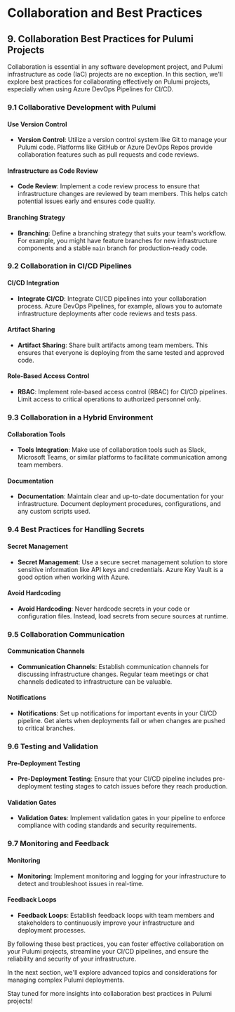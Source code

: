 # Collaboration and Best Practices

## 9. Collaboration Best Practices for Pulumi Projects

Collaboration is essential in any software development project, and Pulumi infrastructure as code (IaC) projects are no exception. In this section, we'll explore best practices for collaborating effectively on Pulumi projects, especially when using Azure DevOps Pipelines for CI/CD.

### 9.1 Collaborative Development with Pulumi

#### Use Version Control

- **Version Control**: Utilize a version control system like Git to manage your Pulumi code. Platforms like GitHub or Azure DevOps Repos provide collaboration features such as pull requests and code reviews.

#### Infrastructure as Code Review

- **Code Review**: Implement a code review process to ensure that infrastructure changes are reviewed by team members. This helps catch potential issues early and ensures code quality.

#### Branching Strategy

- **Branching**: Define a branching strategy that suits your team's workflow. For example, you might have feature branches for new infrastructure components and a stable `main` branch for production-ready code.

### 9.2 Collaboration in CI/CD Pipelines

#### CI/CD Integration

- **Integrate CI/CD**: Integrate CI/CD pipelines into your collaboration process. Azure DevOps Pipelines, for example, allows you to automate infrastructure deployments after code reviews and tests pass.

#### Artifact Sharing

- **Artifact Sharing**: Share built artifacts among team members. This ensures that everyone is deploying from the same tested and approved code.

#### Role-Based Access Control

- **RBAC**: Implement role-based access control (RBAC) for CI/CD pipelines. Limit access to critical operations to authorized personnel only.

### 9.3 Collaboration in a Hybrid Environment

#### Collaboration Tools

- **Tools Integration**: Make use of collaboration tools such as Slack, Microsoft Teams, or similar platforms to facilitate communication among team members.

#### Documentation

- **Documentation**: Maintain clear and up-to-date documentation for your infrastructure. Document deployment procedures, configurations, and any custom scripts used.

### 9.4 Best Practices for Handling Secrets

#### Secret Management

- **Secret Management**: Use a secure secret management solution to store sensitive information like API keys and credentials. Azure Key Vault is a good option when working with Azure.

#### Avoid Hardcoding

- **Avoid Hardcoding**: Never hardcode secrets in your code or configuration files. Instead, load secrets from secure sources at runtime.

### 9.5 Collaboration Communication

#### Communication Channels

- **Communication Channels**: Establish communication channels for discussing infrastructure changes. Regular team meetings or chat channels dedicated to infrastructure can be valuable.

#### Notifications

- **Notifications**: Set up notifications for important events in your CI/CD pipeline. Get alerts when deployments fail or when changes are pushed to critical branches.

### 9.6 Testing and Validation

#### Pre-Deployment Testing

- **Pre-Deployment Testing**: Ensure that your CI/CD pipeline includes pre-deployment testing stages to catch issues before they reach production.

#### Validation Gates

- **Validation Gates**: Implement validation gates in your pipeline to enforce compliance with coding standards and security requirements.

### 9.7 Monitoring and Feedback

#### Monitoring

- **Monitoring**: Implement monitoring and logging for your infrastructure to detect and troubleshoot issues in real-time.

#### Feedback Loops

- **Feedback Loops**: Establish feedback loops with team members and stakeholders to continuously improve your infrastructure and deployment processes.

By following these best practices, you can foster effective collaboration on your Pulumi projects, streamline your CI/CD pipelines, and ensure the reliability and security of your infrastructure.

In the next section, we'll explore advanced topics and considerations for managing complex Pulumi deployments.

Stay tuned for more insights into collaboration best practices in Pulumi projects!
